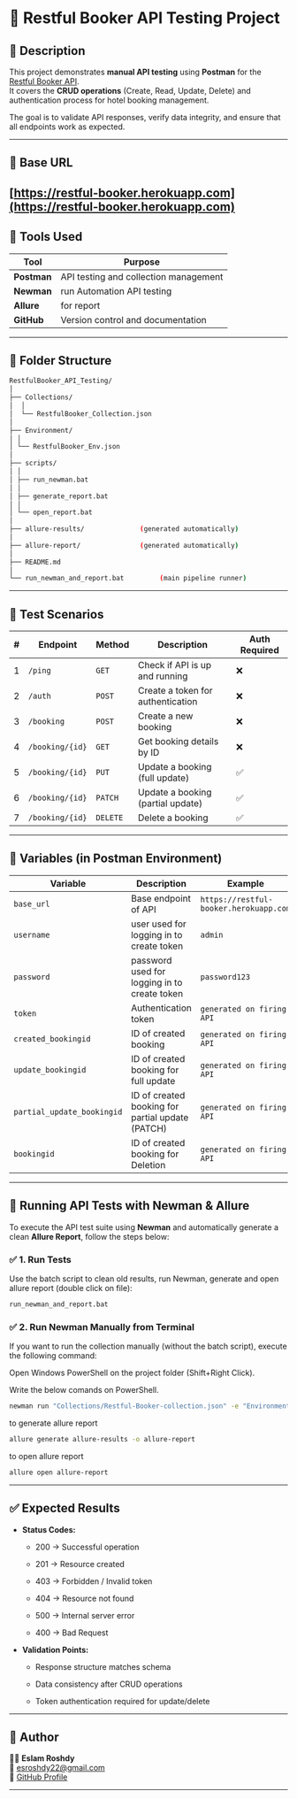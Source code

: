 ﻿# 🧪 Restful Booker API Testing Project

## 📌 Description

This project demonstrates **manual API testing** using **Postman** for the [Restful Booker API](https://restful-booker.herokuapp.com/).  
It covers the **CRUD operations** (Create, Read, Update, Delete) and authentication process for hotel booking management.

The goal is to validate API responses, verify data integrity, and ensure that all endpoints work as expected.

---

## 🔗 Base URL

## [https://restful-booker.herokuapp.com](https://restful-booker.herokuapp.com)

## 🧰 Tools Used

| Tool | Purpose |
| --- | --- |
| **Postman** | API testing and collection management |
| **Newman** | run Automation API testing |
| **Allure** | for report |
| **GitHub** | Version control and documentation |

---

## 📂 Folder Structure

```bash
RestfulBooker_API_Testing/  
│  
├── Collections/  
│  │
│  └── RestfulBooker_Collection.json  
│  
├── Environment/  
│ │
│ └── RestfulBooker_Env.json 
│
├── scripts/  
│ │
│ ├── run_newman.bat
│ │
│ ├── generate_report.bat
│ │
│ └── open_report.bat
│ 
├── allure-results/              (generated automatically)
│
├── allure-report/               (generated automatically)
│  
├── README.md
│
└── run_newman_and_report.bat         (main pipeline runner)
```
---

## 🚀 Test Scenarios

| # | Endpoint | Method | Description | Auth Required |
| --- | --- | --- | --- | --- |
| 1 | `/ping` | `GET` | Check if API is up and running | ❌ |
| 2 | `/auth` | `POST` | Create a token for authentication | ❌ |
| 3 | `/booking` | `POST` | Create a new booking | ❌ |
| 4 | `/booking/{id}` | `GET` | Get booking details by ID | ❌ |
| 5 | `/booking/{id}` | `PUT` | Update a booking (full update) | ✅ |
| 6 | `/booking/{id}` | `PATCH` | Update a booking (partial update) | ✅ |
| 7 | `/booking/{id}` | `DELETE` | Delete a booking | ✅ |

---

## 🧩 Variables (in Postman Environment)

| Variable | Description | Example |
| --- | --- | --- |
| `base_url` | Base endpoint of API | `https://restful-booker.herokuapp.com` |
| `username` | user used for logging in to create token | `admin` |
| `password` | password used for logging in to create token | `password123` |
| `token` | Authentication token | `generated on firing API` |
| `created_bookingid` | ID of created booking | `generated on firing API` |
| `update_bookingid` | ID of created booking for full update | `generated on firing API` |
| `partial_update_bookingid` | ID of created booking for partial update (PATCH) | `generated on firing API` |
| `bookingid` | ID of created booking for Deletion | `generated on firing API` |

---
## 🚀 Running API Tests with Newman & Allure

To execute the API test suite using **Newman** and automatically generate a clean **Allure Report**, follow the steps below:

### ✅ 1. Run Tests
Use the batch script to clean old results, run Newman, generate and open allure report (double click on file):

```bash
run_newman_and_report.bat
```

### ✅ 2. Run Newman Manually from Terminal
If you want to run the collection manually (without the batch script), execute the following command:

Open Windows PowerShell on the project folder (Shift+Right Click).

Write the below comands on PowerShell.

```bash
newman run "Collections/Restful-Booker-collection.json" -e "Environment/Restful-Booker-Env.json" --reporters cli,allure
```
to generate allure report 

```bash
allure generate allure-results -o allure-report
```
to open allure report 

```bash
allure open allure-report
```
---
## ✅ Expected Results

- **Status Codes:**
    
    - 200 → Successful operation
        
    - 201 → Resource created
        
    - 403 → Forbidden / Invalid token
        
    - 404 → Resource not found

    - 500 → Internal server error

    - 400 → Bad Request

        
- **Validation Points:**
    
    - Response structure matches schema
        
    - Data consistency after CRUD operations
        
    - Token authentication required for update/delete
        

---

## 🧠 Author

🧑‍💻 **Eslam Roshdy**  
📧 [esroshdy22@gmail.com](https://mailto:esroshdy22@gmail.com)  
🔗 [GitHub Profile](https://github.com/EslamR0shdy94)


---

